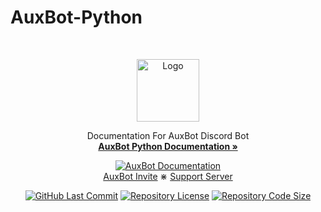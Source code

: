 # AuxBot-Python

<br />
<p align="center">
  <a href="https://auxtal.xyz/auxbot">
    <img src="https://i.imgur.com/ymAZeud.png" alt="Logo" width="100" height="100">
  </a>

  <p align="center">
    Documentation For AuxBot Discord Bot
    <br />
    <a href="https://auxbot-python.readthedocs.io/"><strong>AuxBot Python Documentation »</strong></a>
  <p align="center">
    <a href="https://auxbot-python.readthedocs.io/">
        <img src="https://img.shields.io/readthedocs/auxbot-python?color=red&logo=Read%20The%20Docs&logoColor=white"
            alt="AuxBot Documentation"></a>
    <br />
    <a href="https://discord.com/oauth2/authorize?client_id=701301497501188169&scope=bot&permissions=1610083414">AuxBot Invite</a>
    ⋇
    <a href="https://discord.gg/BmPNn6T">Support Server</a>
  </p>
</p>

<p align="center">
    <a href="https://github.com/Auxtal/AuxBot-Python-Docs">
        <img src="https://img.shields.io/github/last-commit/Auxtal/AuxBot-Python-Docs?color=purple&label=Last%20Commit&logo=GitHub&logoColor=white"
            alt="GitHub Last Commit"></a>
  <a href="https://github.com/Auxtal/AuxBot-Python-Docs">
        <img src="https://img.shields.io/github/license/Auxtal/AuxBot-Python-Docs?color=orange&label=License&logo=GitHub"
            alt="Repository License"></a>
  <a href="https://github.com/Auxtal/AuxBot-Python-Docs">
        <img src="https://img.shields.io/github/repo-size/Auxtal/AuxBot-Python-Docs?color=blue&label=Repo%20Size&logo=GitHub&logoColor=white"
            alt="Repository Code Size"></a>
